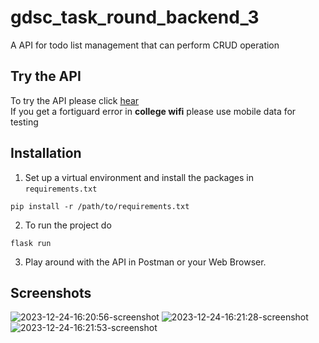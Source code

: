 # gdsc_task_round_backend_3
A API for todo list management that can perform CRUD operation

## Try the API
To try the API please click [hear](http://amlanjsarmah.pythonanywhere.com/)  
If you get a fortiguard error in **college wifi** please use mobile data for testing

## Installation
1. Set up a virtual environment and install the packages in `requirements.txt`
```
pip install -r /path/to/requirements.txt
```
2. To run the project do
```
flask run
```
3. Play around with the API in Postman or your Web Browser.


## Screenshots
![2023-12-24-16:20:56-screenshot](https://github.com/AmlanJSarmah/gdsc_task_round_backend_3/assets/99042379/257de965-d18f-41f3-8b6c-6eecc766d4e0)
![2023-12-24-16:21:28-screenshot](https://github.com/AmlanJSarmah/gdsc_task_round_backend_3/assets/99042379/3e841421-089a-4007-93ca-868f60a83d8e)
![2023-12-24-16:21:53-screenshot](https://github.com/AmlanJSarmah/gdsc_task_round_backend_3/assets/99042379/cfbce93e-d423-48a3-8ed0-2ab3737fa2b5)
